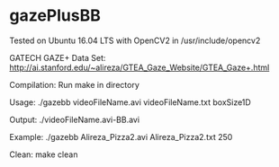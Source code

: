 # gazePlusBB

Tested on Ubuntu 16.04 LTS with OpenCV2 in /usr/include/opencv2

GATECH GAZE+ Data Set: http://ai.stanford.edu/~alireza/GTEA_Gaze_Website/GTEA_Gaze+.html

Compilation: Run make in directory

Usage: ./gazebb videoFileName.avi videoFileName.txt boxSize1D

Output: ./videoFileName.avi-BB.avi

Example: ./gazebb Alireza_Pizza2.avi Alireza_Pizza2.txt 250

Clean: make clean
